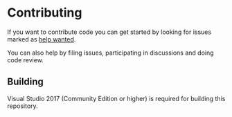 # Contributing

If you want to contribute code you can get started by looking for issues marked as
[help wanted](https://github.com/DotNetAnalyzers/DocumentationAnalyzers/labels/help%20wanted).

You can also help by filing issues, participating in discussions and doing code review.

## Building

Visual Studio 2017 (Community Edition or higher) is required for building this repository.

